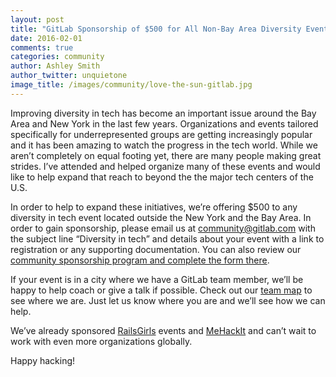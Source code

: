 ```yaml
---
layout: post
title: "GitLab Sponsorship of $500 for All Non-Bay Area Diversity Events"
date: 2016-02-01
comments: true
categories: community
author: Ashley Smith
author_twitter: unquietone
image_title: /images/community/love-the-sun-gitlab.jpg
---
```


Improving diversity in tech has become an important issue around the Bay Area 
and New York in the last few years. 
Organizations and events tailored specifically for underrepresented groups 
are getting increasingly popular and it has been amazing to watch the progress 
in the tech world. While we aren’t completely on equal footing yet, 
there are many people making great strides. 
I’ve attended and helped organize many of these events and would like to 
help expand that reach to beyond the the major tech centers of the U.S.

<!--more-->

In order to help to expand these initiatives, we’re offering $500 to any 
diversity in tech event located outside the New York and the Bay Area. 
In order to gain sponsorship, please email us at community@gitlab.com with 
the subject line “Diversity in tech” and details about your event with a 
link to registration or any supporting documentation. 
You can also review our [community sponsorship program and complete the form there](https://about.gitlab.com/community/sponsorship/).

If your event is in a city where we have a GitLab team member, we’ll be happy 
to help coach or give a talk if possible. 
Check out our [team map](https://about.gitlab.com/team/) to see where we are.
Just let us know where you are and we’ll see how we can help.

We’ve already sponsored [RailsGirls](http://railsgirls.com/) events 
and [MeHackIt](http://mehackit.org/) and can’t wait to work with 
even more organizations globally.

Happy hacking!
